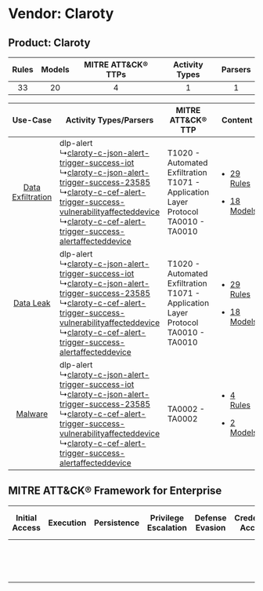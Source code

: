 Vendor: Claroty
===============
Product: Claroty
----------------
| Rules | Models | MITRE ATT&CK® TTPs | Activity Types | Parsers |
|:-----:|:------:|:------------------:|:--------------:|:-------:|
|  33   |   20   |         4          |       1        |    1    |

|    Use-Case    | Activity Types/Parsers    | MITRE ATT&CK® TTP    | Content    |
|:----:| ---- | ---- | ---- |
| [Data Exfiltration](../../../UseCases/uc_data_exfiltration.md) |  dlp-alert<br> ↳[claroty-c-json-alert-trigger-success-iot](Ps/pC_clarotycjsonalerttriggersuccessiot.md)<br> ↳[claroty-c-json-alert-trigger-success-23585](Ps/pC_clarotycjsonalerttriggersuccess23585.md)<br> ↳[claroty-c-cef-alert-trigger-success-vulnerabilityaffecteddevice](Ps/pC_clarotyccefalerttriggersuccessvulnerabilityaffecteddevice.md)<br> ↳[claroty-c-cef-alert-trigger-success-alertaffecteddevice](Ps/pC_clarotyccefalerttriggersuccessalertaffecteddevice.md)<br> | T1020 - Automated Exfiltration<br>T1071 - Application Layer Protocol<br>TA0010 - TA0010<br> | [<ul><li>29 Rules</li></ul><ul><li>18 Models</li></ul>](RM/r_m_claroty_claroty_Data_Exfiltration.md) |
|         [Data Leak](../../../UseCases/uc_data_leak.md)         |  dlp-alert<br> ↳[claroty-c-json-alert-trigger-success-iot](Ps/pC_clarotycjsonalerttriggersuccessiot.md)<br> ↳[claroty-c-json-alert-trigger-success-23585](Ps/pC_clarotycjsonalerttriggersuccess23585.md)<br> ↳[claroty-c-cef-alert-trigger-success-vulnerabilityaffecteddevice](Ps/pC_clarotyccefalerttriggersuccessvulnerabilityaffecteddevice.md)<br> ↳[claroty-c-cef-alert-trigger-success-alertaffecteddevice](Ps/pC_clarotyccefalerttriggersuccessalertaffecteddevice.md)<br> | T1020 - Automated Exfiltration<br>T1071 - Application Layer Protocol<br>TA0010 - TA0010<br> | [<ul><li>29 Rules</li></ul><ul><li>18 Models</li></ul>](RM/r_m_claroty_claroty_Data_Leak.md)         |
|    [Malware](../../../UseCases/uc_malware.md)    |  dlp-alert<br> ↳[claroty-c-json-alert-trigger-success-iot](Ps/pC_clarotycjsonalerttriggersuccessiot.md)<br> ↳[claroty-c-json-alert-trigger-success-23585](Ps/pC_clarotycjsonalerttriggersuccess23585.md)<br> ↳[claroty-c-cef-alert-trigger-success-vulnerabilityaffecteddevice](Ps/pC_clarotyccefalerttriggersuccessvulnerabilityaffecteddevice.md)<br> ↳[claroty-c-cef-alert-trigger-success-alertaffecteddevice](Ps/pC_clarotyccefalerttriggersuccessalertaffecteddevice.md)<br> | TA0002 - TA0002<br>    | [<ul><li>4 Rules</li></ul><ul><li>2 Models</li></ul>](RM/r_m_claroty_claroty_Malware.md)    |

MITRE ATT&CK® Framework for Enterprise
--------------------------------------
| Initial Access | Execution | Persistence | Privilege Escalation | Defense Evasion | Credential Access | Discovery | Lateral Movement | Collection | Command and Control                                                             | Exfiltration                                                                | Impact |
| -------------- | --------- | ----------- | -------------------- | --------------- | ----------------- | --------- | ---------------- | ---------- | ------------------------------------------------------------------------------- | --------------------------------------------------------------------------- | ------ |
|                |           |             |                      |                 |                   |           |                  |            | [Application Layer Protocol](https://attack.mitre.org/techniques/T1071)<br><br> | [Automated Exfiltration](https://attack.mitre.org/techniques/T1020)<br><br> |        |